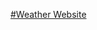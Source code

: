 [#Weather Website]([https://weather-six-sable-83.vercel.app/](https://weather-two-khaki.vercel.app/))
